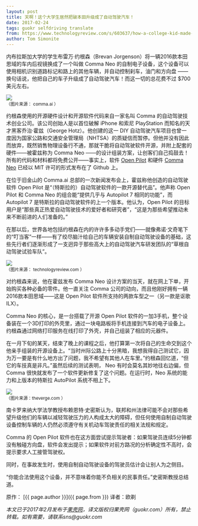 ```yaml
---
layout: post
title: 天啊！这个大学生居然把破本田升级成了自动驾驶汽车！
date: 2017-02-24
tags: guokr selfdriving translate
from: https://www.technologyreview.com/s/603637/how-a-college-kid-made-his-honda-civic-self-driving-for-700/
author: Tom Simonite
---
```

内布拉斯加大学的学生布雷万·约根森（Brevan Jorgenson）将一辆2016款本田思域的车内后视镜换成了一个叫做 Comma Neo 的自制电子设备，这个设备可以使用相机识别道路标记和路上的其他车辆，并自动控制刹车，油门和方向盘 —— 换句话说，他把自己的车子升级成了自动驾驶汽车！而这一切的总花费不过 $700 美元左右。

![](http://2-im.guokr.com/oWlZrgbkSbIhLATbIdRXCKG8KaSRJBE8RB81ddBFScVJAgAANQEAAFBO.png?imageView2/1/w/480/h/253)<br><small>
（图片来源： comma.ai ）</small>

约根森使用的开源硬件设计和开源软件代码来自一家名叫 Comma 的自动驾驶技术创业公司。该公司创始人是以首位破解 iPhone 和索尼 PlayStation 而知名的天才黑客乔治·霍兹（George Hotz）。他创建的这一 DIY 自动驾驶汽车项目也曾一度因为国家公路和交通安全管理局（NHTSA）的质疑信而暂停。但他并没有因此而放弃，既然销售物理设备行不通，那就干脆将自动驾驶软件开源，并附上配套的硬件——被霍兹称为 Comma Neo ——的设计组装方案，让创客们自己捣鼓去！所有的代码和材料都将免费公开——事实上，软件 [Open Pilot](https://github.com/commaai/openpilot) 和硬件 [Comma Neo](https://github.com/commaai/neo) 已经以 MIT 许可的形式发布在了 Github 上。

在位于旧金山的 Comma.ai 总部的一次新闻发布会上，霍兹称他创造的自动驾驶软件 Open Pilot 是“（特斯拉的）自动驾驶软件的一款开源替代品”。他声称 Open Pilot 和 Comma Neo 的组合能“提供几乎与 Autopilot 7 相同的功能”，而 Autopilot 7 是特斯拉的自动驾驶软件的上一个版本。他认为，Open Pilot 的目标用户是“那些真正热爱自动驾驶技术的爱好者和研究者”，“这是为那些希望推动未来不断前进的人们准备的。”

在那以后，世界各地包括约根森在内的许许多多动手党们——就像弗诺·文奇笔下的“叮当客”一样——有了绞尽脑汁给自己的车辆安装自制自动驾驶设备的基础，这些先行者们逐渐形成了一支迥异于那些高大上的自动驾驶汽车研发团队的“草根自动驾驶试验车队”。

![](http://3-im.guokr.com/Yz19H6il92M9HRO58LbpjGwGcn-ATySitUS9fFGX6OBYAgAAjAEAAEpQ.jpg?imageView2/1/w/480/h/316)<br><small>
（图片来源： technologyreview.com ）</small>

对约根森来说，他在霍兹发布 Comma Neo 设计方案的当天，就在网上下单，开始购买各种必备的零件。他一直关注 Comma 公司的动向，而且他刚好拥有一辆2016款本田思域——这是 Open Pilot 软件所支持的两款车型之一（另一款是讴歌ILX）。

Comma Neo 的核心，是一台搭载了开源 Open Pilot 软件的一加3手机，整个设备装在一个3D打印的外壳里，通过一块电路板将手机连接到汽车的电子设备上。约根森通过网络打印服务在线打印了外壳，并自己组装了相应的元器件。

在一月下旬的某天，结束了晚上的课程之后，他打算第一次将自己的生命交到这个他亲手组装的开源设备上。“当时州际公路上十分黑暗，我想我得自己测试它，因为万一要是有什么地方出了问题，我不希望有其他人在车里。”约根森回忆道，“但它的车技真是非凡。”虽然后续的测试表明， Neo 有时会莫名其妙地往右边偏，但 Comma 很快就发布了一个软件更新修复了这个问题。在运行时，Neo 系统的能力和上版本的特斯拉 AutoPilot 系统不相上下。

![](http://1-im.guokr.com/pY_ZLEi50qpQrSTJLCEkqLhFFDdxd6yZYodQcav_T640AwAAIwIAAEpQ.jpg?imageView2/1/w/480/h/320)
<br><small>（图片来源：theverge.com ）</small>

南卡罗来纳大学法学教授布赖恩特·史密斯认为，联邦和州法律可能不会对那些希望升级他们的车辆以减轻驾驶压力的人构成太大的障碍，但任何使用自制自动驾驶设备控制车辆的人仍然必须遵守有关机动车驾驶责任的相关法规和规定。

 Comma 的 Open Pilot 软件也在这方面尝试提示驾驶者：如果驾驶员连续5分钟都没有触碰方向盘，软件会发出提示；如果软件对前方路况的分析确定性不高时，会提示要求人工接管驾驶权。
 
 同时，在事故发生时，使用自制自动驾驶设备的驾驶员估计会让别人为之侧目。

“你能合法使用这个设备，并不意味着你能不负相关的民事责任。”史密斯教授总结道。

原作： [{{ page.author }}]({{ page.from }}) 译者：欧剃

_本文已于2017年2月发布于[果壳网](http://jingxuan.guokr.com/pick/79279/)，译文版权归果壳网（guokr.com）所有，禁止转载。如有需要，请联系sns@guokr.com_